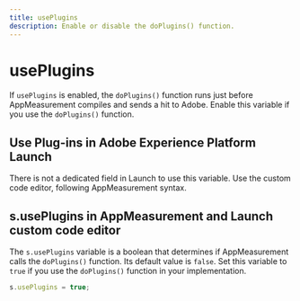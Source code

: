 ```yaml
---
title: usePlugins
description: Enable or disable the doPlugins() function.
---
```


# usePlugins

If `usePlugins` is enabled, the `doPlugins()` function runs just before AppMeasurement compiles and sends a hit to Adobe. Enable this variable if you use the `doPlugins()` function.

## Use Plug-ins in Adobe Experience Platform Launch

There is not a dedicated field in Launch to use this variable. Use the custom code editor, following AppMeasurement syntax.

## s.usePlugins in AppMeasurement and Launch custom code editor

The `s.usePlugins` variable is a boolean that determines if AppMeasurement calls the `doPlugins()` function. Its default value is `false`. Set this variable to `true` if you use the `doPlugins()` function in your implementation.

```js
s.usePlugins = true;
```
